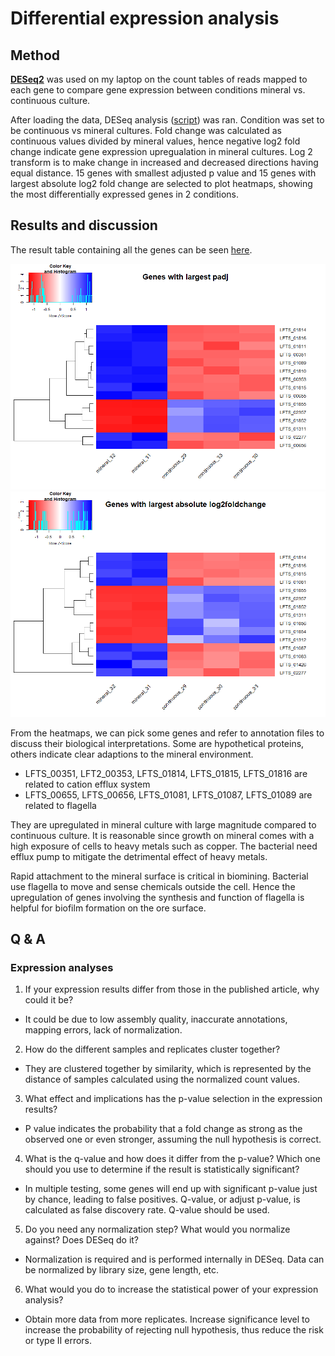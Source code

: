 # Differential expression analysis
## Method
[**DESeq2**](https://bioc.ism.ac.jp/packages/2.14/bioc/vignettes/DESeq2/inst/doc/beginner.pdf) was used on my laptop on the count tables of reads mapped to each gene to compare gene expression between conditions mineral vs. continuous culture.

After loading the data, DESeq analysis ([script](/code/deseq2.R)) was ran. Condition was set to be continuous vs mineral cultures. Fold change was calculated as continuous values divided by mineral values, hence negative log2 fold change indicate gene expression upregualation in mineral cultures. Log 2 transform is to make change in increased and decreased directions having equal distance. 15 genes with smallest adjusted p value and 15 genes with largest absolute log2 fold change are selected to plot heatmaps, showing the most differentially expressed genes in 2 conditions.
## Results and discussion
The result table containing all the genes can be seen [here](/res/table3.csv).

![heatmap1](/res/Rplot1.png)
![heatmap2](/res/Rplot2.png)

From the heatmaps, we can pick some genes and refer to annotation files to discuss their biological interpretations. Some are hypothetical proteins, others indicate clear adaptions to the mineral environment.
- LFTS_00351, LFT2_00353, LFTS_01814, LFTS_01815, LFTS_01816 are related to cation efflux system
- LFTS_00655, LFTS_00656, LFTS_01081, LFTS_01087, LFTS_01089 are related to flagella

They are upregulated in mineral culture with large magnitude compared to continuous culture. It is reasonable since growth on mineral comes with a high exposure of cells to heavy metals such as copper. The bacterial need efflux pump to mitigate the detrimental effect of heavy metals.

Rapid attachment to the mineral surface is critical in biomining. Bacterial use flagella to move and sense chemicals outside the cell. Hence the upregulation of genes involving the synthesis and function of flagella is helpful for biofilm formation on the ore surface.
## Q & A
### Expression analyses
1. If your expression results differ from those in the published article, why could it be?
- It could be due to low assembly quality, inaccurate annotations, mapping errors, lack of normalization.
2. How do the different samples and replicates cluster together?
- They are clustered together by similarity, which is represented by the distance of samples calculated using the normalized count values.
3. What effect and implications has the p-value selection in the expression results?
- P value indicates the probability that a fold change as strong as the observed one or even stronger, assuming the null hypothesis is correct.
4. What is the q-value and how does it differ from the p-value? Which one should you use to determine if the result is statistically significant?
- In multiple testing, some genes will end up with significant p-value just by chance, leading to false positives. Q-value, or adjust p-value, is calculated as false discovery rate. Q-value should be used.
5. Do you need any normalization step? What would you normalize against? Does DESeq do it?
- Normalization is required and is performed internally in DESeq. Data can be normalized by library size, gene length, etc.
6. What would you do to increase the statistical power of your expression analysis?
- Obtain more data from more replicates. Increase significance level to increase the probability of rejecting null hypothesis, thus reduce the risk or type II errors.